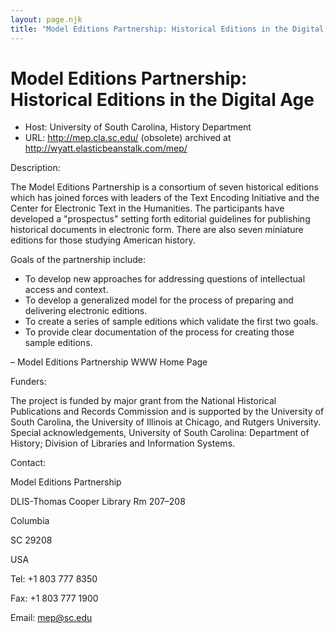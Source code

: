 ```yaml
---
layout: page.njk
title: "Model Editions Partnership: Historical Editions in the Digital Age"
---
```

# Model Editions Partnership: Historical Editions in the Digital Age








* Host: University of South Carolina, History Department
* URL: http://mep.cla.sc.edu/ (obsolete) archived at <http://wyatt.elasticbeanstalk.com/mep/>



Description:


The Model Editions Partnership is a consortium of seven historical editions which
 has joined forces with leaders of the Text Encoding Initiative and the Center for
 Electronic Text in the Humanities. The participants have developed a "prospectus"
 setting forth editorial guidelines for publishing historical documents in electronic
 form. There are also seven miniature editions for those studying American history.
 


Goals of the partnership include:


* To develop new approaches for addressing questions of intellectual access and context.
* To develop a generalized model for the process of preparing and delivering electronic
 editions.
* To create a series of sample editions which validate the first two goals.
* To provide clear documentation of the process for creating those sample editions.


– Model Editions Partnership WWW Home Page



Funders:


The project is funded by major grant from the National Historical Publications and
 Records Commission and is supported by the University of South Carolina, the University
 of Illinois at Chicago, and Rutgers University. Special acknowledgements, University
 of South Carolina: Department of History; Division of Libraries and Information Systems.



Contact:
 



Model Editions Partnership


DLIS-Thomas Cooper Library Rm 207–208


Columbia


SC 29208


USA


Tel: +1 803 777 8350


Fax: +1 803 777 1900


Email: [mep@sc.edu](mailto:mep@sc.edu)





